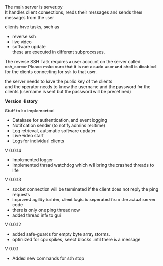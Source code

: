 The main server is server.py  
It handles client connections, reads their messages and sends them messages from the user  

clients have tasks, such as  
- reverse ssh  
- live video
- software update  
these are executed in different subprocesses. 

The reverse SSH Task requires a user account on the server called ssh_server 
Please make sure that it is not a sudo user and shell is disabled for the clients connecting for ssh to that user.

the server needs to have the public key of the clients  
and the operator needs to know the username and the password for the clients (username is sent but the password will be predefined)  



**Version History**  

Stuff to be implemented  
- Database for authentication, and event logging  
- Notification sender (to notify admins realtime)  
- Log retrieval, automatic software updater
- Live video start
- Logs for individual clients


V 0.0.14 

- Implemented logger  
- Implemented thread watchdog which will bring the crashed threads to life  


V 0.0.13

- socket connection will be terminated if the client does not reply the ping requests
- improved agility furhter, client logic is seperated from the actual server code.
- there is only one ping thread now
- added thread info to gui


V 0.0.12

- added safe-guards for empty byte array storms.
- optimized for cpu spikes, select blocks until there is a message


V 0.0.1

- Added new commands for ssh stop

